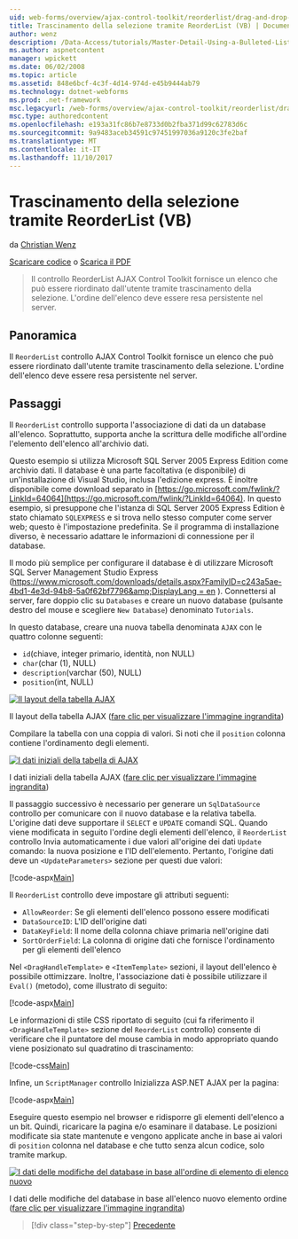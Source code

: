 ```yaml
---
uid: web-forms/overview/ajax-control-toolkit/reorderlist/drag-and-drop-via-reorderlist-vb
title: Trascinamento della selezione tramite ReorderList (VB) | Documenti Microsoft
author: wenz
description: /Data-Access/tutorials/Master-Detail-Using-a-Bulleted-List-of-master-Records-with-a-Details-DataList-vb
ms.author: aspnetcontent
manager: wpickett
ms.date: 06/02/2008
ms.topic: article
ms.assetid: 848e6bcf-4c3f-4d14-974d-e45b9444ab79
ms.technology: dotnet-webforms
ms.prod: .net-framework
msc.legacyurl: /web-forms/overview/ajax-control-toolkit/reorderlist/drag-and-drop-via-reorderlist-vb
msc.type: authoredcontent
ms.openlocfilehash: e193a31fc86b7e8733d0b2fba371d99c62783d6c
ms.sourcegitcommit: 9a9483aceb34591c97451997036a9120c3fe2baf
ms.translationtype: MT
ms.contentlocale: it-IT
ms.lasthandoff: 11/10/2017
---
```

<a name="drag-and-drop-via-reorderlist-vb"></a>Trascinamento della selezione tramite ReorderList (VB)
====================
da [Christian Wenz](https://github.com/wenz)

[Scaricare codice](http://download.microsoft.com/download/9/3/f/93f8daea-bebd-4821-833b-95205389c7d0/ReorderList5.vb.zip) o [Scarica il PDF](http://download.microsoft.com/download/2/d/c/2dc10e34-6983-41d4-9c08-f78f5387d32b/reorderlist5VB.pdf)

> Il controllo ReorderList AJAX Control Toolkit fornisce un elenco che può essere riordinato dall'utente tramite trascinamento della selezione. L'ordine dell'elenco deve essere resa persistente nel server.


## <a name="overview"></a>Panoramica

Il `ReorderList` controllo AJAX Control Toolkit fornisce un elenco che può essere riordinato dall'utente tramite trascinamento della selezione. L'ordine dell'elenco deve essere resa persistente nel server.

## <a name="steps"></a>Passaggi

Il `ReorderList` controllo supporta l'associazione di dati da un database all'elenco. Soprattutto, supporta anche la scrittura delle modifiche all'ordine l'elemento dell'elenco all'archivio dati.

Questo esempio si utilizza Microsoft SQL Server 2005 Express Edition come archivio dati. Il database è una parte facoltativa (e disponibile) di un'installazione di Visual Studio, inclusa l'edizione express. È inoltre disponibile come download separato in [https://go.microsoft.com/fwlink/?LinkId=64064](https://go.microsoft.com/fwlink/?LinkId=64064). In questo esempio, si presuppone che l'istanza di SQL Server 2005 Express Edition è stato chiamato `SQLEXPRESS` e si trova nello stesso computer come server web; questo è l'impostazione predefinita. Se il programma di installazione diverso, è necessario adattare le informazioni di connessione per il database.

Il modo più semplice per configurare il database è di utilizzare Microsoft SQL Server Management Studio Express ([https://www.microsoft.com/downloads/details.aspx?FamilyID=c243a5ae-4bd1-4e3d-94b8-5a0f62bf7796&amp;DisplayLang = en](https://www.microsoft.com/downloads/details.aspx?FamilyID=c243a5ae-4bd1-4e3d-94b8-5a0f62bf7796&amp;DisplayLang=en) ). Connettersi al server, fare doppio clic su `Databases` e creare un nuovo database (pulsante destro del mouse e scegliere `New Database`) denominato `Tutorials`.

In questo database, creare una nuova tabella denominata `AJAX` con le quattro colonne seguenti:

- `id`(chiave, integer primario, identità, non NULL)
- `char`(char (1), NULL)
- `description`(varchar (50), NULL)
- `position`(int, NULL)


[![Il layout della tabella AJAX](drag-and-drop-via-reorderlist-vb/_static/image2.png)](drag-and-drop-via-reorderlist-vb/_static/image1.png)

Il layout della tabella AJAX ([fare clic per visualizzare l'immagine ingrandita](drag-and-drop-via-reorderlist-vb/_static/image3.png))


Compilare la tabella con una coppia di valori. Si noti che il `position` colonna contiene l'ordinamento degli elementi.


[![I dati iniziali della tabella di AJAX](drag-and-drop-via-reorderlist-vb/_static/image5.png)](drag-and-drop-via-reorderlist-vb/_static/image4.png)

I dati iniziali della tabella AJAX ([fare clic per visualizzare l'immagine ingrandita](drag-and-drop-via-reorderlist-vb/_static/image6.png))


Il passaggio successivo è necessario per generare un `SqlDataSource` controllo per comunicare con il nuovo database e la relativa tabella. L'origine dati deve supportare il `SELECT` e `UPDATE` comandi SQL. Quando viene modificata in seguito l'ordine degli elementi dell'elenco, il `ReorderList` controllo Invia automaticamente i due valori all'origine dei dati `Update` comando: la nuova posizione e l'ID dell'elemento. Pertanto, l'origine dati deve un `<UpdateParameters>` sezione per questi due valori:

[!code-aspx[Main](drag-and-drop-via-reorderlist-vb/samples/sample1.aspx)]

Il `ReorderList` controllo deve impostare gli attributi seguenti:

- `AllowReorder`: Se gli elementi dell'elenco possono essere modificati
- `DataSourceID`: L'ID dell'origine dati
- `DataKeyField`: Il nome della colonna chiave primaria nell'origine dati
- `SortOrderField`: La colonna di origine dati che fornisce l'ordinamento per gli elementi dell'elenco

Nel `<DragHandleTemplate>` e `<ItemTemplate>` sezioni, il layout dell'elenco è possibile ottimizzare. Inoltre, l'associazione dati è possibile utilizzare il `Eval()` (metodo), come illustrato di seguito:

[!code-aspx[Main](drag-and-drop-via-reorderlist-vb/samples/sample2.aspx)]

Le informazioni di stile CSS riportato di seguito (cui fa riferimento il `<DragHandleTemplate>` sezione del `ReorderList` controllo) consente di verificare che il puntatore del mouse cambia in modo appropriato quando viene posizionato sul quadratino di trascinamento:

[!code-css[Main](drag-and-drop-via-reorderlist-vb/samples/sample3.css)]

Infine, un `ScriptManager` controllo Inizializza ASP.NET AJAX per la pagina:

[!code-aspx[Main](drag-and-drop-via-reorderlist-vb/samples/sample4.aspx)]

Eseguire questo esempio nel browser e ridisporre gli elementi dell'elenco a un bit. Quindi, ricaricare la pagina e/o esaminare il database. Le posizioni modificate sia state mantenute e vengono applicate anche in base ai valori di `position` colonna nel database e che tutto senza alcun codice, solo tramite markup.


[![I dati delle modifiche del database in base all'ordine di elemento di elenco nuovo](drag-and-drop-via-reorderlist-vb/_static/image8.png)](drag-and-drop-via-reorderlist-vb/_static/image7.png)

I dati delle modifiche del database in base all'elenco nuovo elemento ordine ([fare clic per visualizzare l'immagine ingrandita](drag-and-drop-via-reorderlist-vb/_static/image9.png))

>[!div class="step-by-step"]
[Precedente](using-postbacks-with-reorderlist-vb.md)
